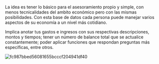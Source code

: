 La idea es tener lo básico para el asesoramiento propio y simple, con menos tecnicalidades del ambito económico pero con las mismas posibilidades. Con esta base de datos cada persona puede manejar varios aspectos de su economía a un nivel más cotidiano. 

Implica anotar tus gastos e ingresos con sus respectivas descripciones, montos y tiempos; tener un número de balance total que se actualice constantemente; poder aplicar funciones que respondan preguntas más específicas, entre otros.

![fc987bbed56081655bcccf204941df40](https://github.com/user-attachments/assets/202dcce6-7d51-44b8-8169-da9a86b542d5)


